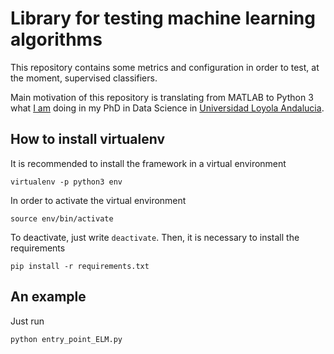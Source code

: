 # Library for testing machine learning algorithms

This repository contains some metrics and configuration in order to test, at the moment, supervised classifiers.

Main motivation of this repository is translating from MATLAB to Python 3 what [I am](https://www.linkedin.com/in/carlos-perales-cperales/) doing in my PhD in Data Science in [Universidad Loyola Andalucia](https://www.uloyola.es/investigacion/departamentos/metodos-cuantitativos).

## How to install virtualenv

It is recommended to install the framework in a virtual environment

```
virtualenv -p python3 env
```

In order to activate the virtual environment

```
source env/bin/activate
```

To deactivate, just write ```deactivate```. Then, it is necessary
to install the requirements

```
pip install -r requirements.txt
```

## An example

Just run

```
python entry_point_ELM.py
```
